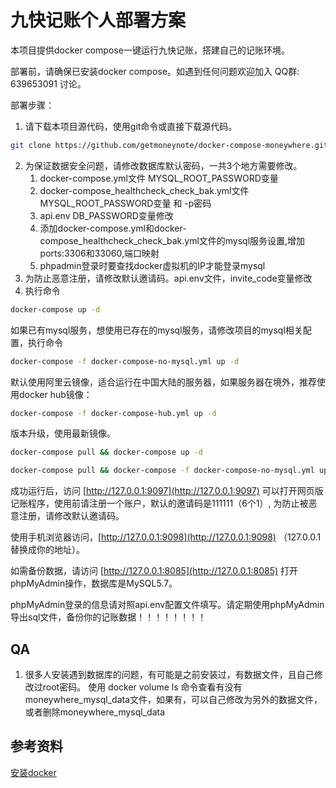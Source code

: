 # 九快记账个人部署方案

本项目提供docker compose一键运行九快记账，搭建自己的记账环境。

部署前，请确保已安装docker compose。如遇到任何问题欢迎加入 QQ群: 639653091 讨论。

部署步骤：
1. 请下载本项目源代码，使用git命令或直接下载源代码。

```sh
git clone https://github.com/getmoneynote/docker-compose-moneywhere.git && cd docker-compose-moneywhere
```

2. 为保证数据安全问题，请修改数据库默认密码，一共3个地方需要修改。
   1. docker-compose.yml文件 MYSQL_ROOT_PASSWORD变量
   2. docker-compose_healthcheck_check_bak.yml文件 MYSQL_ROOT_PASSWORD变量 和 -p密码
   3. api.env DB_PASSWORD变量修改
   4. 添加docker-compose.yml和docker-compose_healthcheck_check_bak.yml文件的mysql服务设置,增加ports:3306和33060,端口映射
   5. phpadmin登录时要查找docker虚拟机的IP才能登录mysql
3. 为防止恶意注册，请修改默认邀请码。api.env文件，invite_code变量修改
4. 执行命令
   

```sh
docker-compose up -d
```

如果已有mysql服务，想使用已存在的mysql服务，请修改项目的mysql相关配置，执行命令

```sh
docker-compose -f docker-compose-no-mysql.yml up -d
```


默认使用阿里云镜像，适合运行在中国大陆的服务器，如果服务器在境外，推荐使用docker hub镜像：

```sh
docker-compose -f docker-compose-hub.yml up -d
```

版本升级，使用最新镜像。
```sh
docker-compose pull && docker-compose up -d
```
```sh
docker-compose pull && docker-compose -f docker-compose-no-mysql.yml up -d
```

成功运行后，访问 [http://127.0.0.1:9097](http://127.0.0.1:9097) 可以打开网页版记账程序，使用前请注册一个账户，默认的邀请码是111111（6个1）, 为防止被恶意注册，请修改默认邀请码。

使用手机浏览器访问，[http://127.0.0.1:9098](http://127.0.0.1:9098) （127.0.0.1替换成你的地址）。

如需备份数据，请访问 [http://127.0.0.1:8085](http://127.0.0.1:8085) 打开phpMyAdmin操作，数据库是MySQL5.7。

phpMyAdmin登录的信息请对照api.env配置文件填写。请定期使用phpMyAdmin导出sql文件，备份你的记账数据！！！！！！！！

## QA
1. 很多人安装遇到数据库的问题，有可能是之前安装过，有数据文件，且自己修改过root密码。 使用 docker volume ls 命令查看有没有moneywhere_mysql_data文件，如果有，可以自己修改为另外的数据文件，或者删除moneywhere_mysql_data

## 参考资料
[安装docker](https://www.digitalocean.com/community/tutorials/how-to-install-and-use-docker-on-centos-7)
